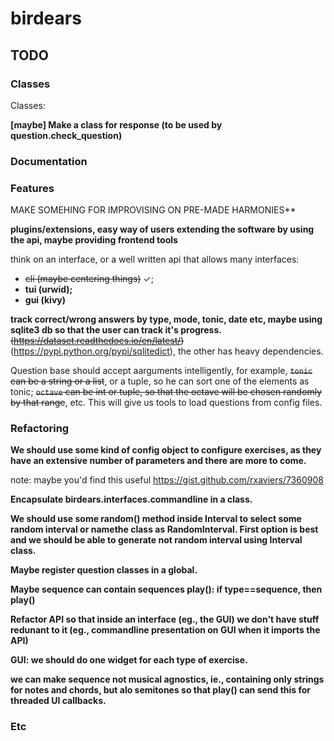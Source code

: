# birdears

## TODO

### Classes

Classes:

**[maybe] Make a class for response (to be used by question.check\_question)**

### Documentation


### Features

MAKE SOMEHING FOR IMPROVISING ON PRE-MADE HARMONIES**

**plugins/extensions, easy way of users extending the software by using the api,
maybe providing frontend tools**

think on an interface, or a well written api that allows many interfaces:

* ~~cli (maybe centering things)~~ ✓;
* **tui (urwid);**
* **gui (kivy)**

**track correct/wrong answers by type, mode, tonic, date etc, maybe using sqlite3
db so that the user can track it's progress.** ~~(https://dataset.readthedocs.io/en/latest/)~~
(https://pypi.python.org/pypi/sqlitedict), the other has heavy dependencies.

Question base should accept aarguments intelligently, for example, ~~`tonic` can
be a string or a list~~, or a tuple, so he can sort one of the elements as tonic;
~~`octave` can be int or tuple, so that the octave will be chosen randomly by that
range~~, etc. This will give us tools to load questions from config files.

### Refactoring

**We should use some kind of config object to configure exercises, as they have
an extensive number of parameters and there are more to come.**

note: maybe you'd find this useful https://gist.github.com/rxaviers/7360908

**Encapsulate birdears.interfaces.commandline in a class.**

**We should use some random() method inside Interval to select some random
interval or namethe class as RandomInterval. First option is best and we should
be able to generate not random interval using Interval class.**

**Maybe register question classes in a global.**

**Maybe sequence can contain sequences play(): if type==sequence, then play()**

**Refactor API so that inside an interface (eg., the GUI) we don't have stuff
redunant to it (eg., commandline presentation on GUI when it imports the API)**

**GUI: we should do one widget for each type of exercise.**

**we can make sequence not musical agnostics, ie., containing only strings for notes
and chords, but alo semitones so that play() can send this for threaded UI
callbacks.**

### Etc

